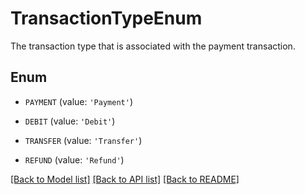 # TransactionTypeEnum

The transaction type that is associated with the payment transaction.

## Enum

* `PAYMENT` (value: `'Payment'`)

* `DEBIT` (value: `'Debit'`)

* `TRANSFER` (value: `'Transfer'`)

* `REFUND` (value: `'Refund'`)

[[Back to Model list]](../README.md#documentation-for-models) [[Back to API list]](../README.md#documentation-for-api-endpoints) [[Back to README]](../README.md)


